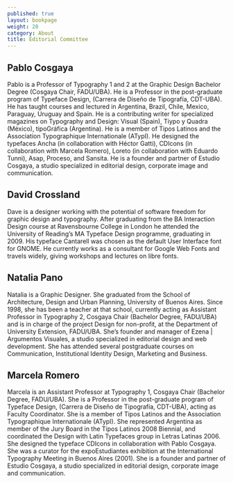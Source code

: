 ```yaml
---
published: true
layout: bookpage
weight: 20
category: About
title: Editorial Committee
---
```


Pablo Cosgaya
---------------

Pablo is a Professor of Typography 1 and 2 at the Graphic Design Bachelor Degree (Cosgaya Chair, FADU/UBA). He is a Professor in the post-graduate program of Typeface Design, (Carrera de Diseño de Tipografía, CDT-UBA). He has taught courses and lectured in Argentina, Brazil, Chile, Mexico, Paraguay, Uruguay and Spain. He is a contributing writer for specialized magazines on Typography and Design: Visual (Spain), Tiypo y Quadra (México), tipoGráfica (Argentina). He is a member of Tipos Latinos and the Association Typographique Internationale (ATypI). He designed the typefaces Ancha (in collaboration with Héctor Gatti), CDIcons (in collaboration with Marcela Romero), Loreto (in collaboration with Eduardo Tunni), Asap, Proceso, and Sansita. He is a founder and partner of Estudio Cosgaya, a studio specialized in editorial design, corporate image and communication.

David Crossland
------------------

Dave is a designer working with the potential of software freedom for graphic design and typography. After graduating from the BA Interaction Design course at Ravensbourne College in London he attended the University of Reading’s MA Typeface Design programme, graduating in 2009. His typeface Cantarell was chosen as the default User Interface font for GNOME. He currently works as a consultant for Google Web Fonts and travels widely, giving workshops and lectures on libre fonts.

Natalia Pano
---------------

Natalia is a Graphic Designer. She graduated from the School of Architecture, Design and Urban Planning, University of Buenos Aires. Since 1998, she has been a teacher at that school, currently acting as Assistant Professor in Typography 2, Cosgaya Chair (Bachelor Degree, FADU/UBA) and is in charge of the project Design for non-profit, at the Department of University Extension, FADU/UBA. She’s founder and manager of Ezena | Argumentos Visuales, a studio specialized in editorial design and web development. She has attended several postgraduate courses on Communication, Institutional Identity Design, Marketing and Business.

Marcela Romero
---------------

Marcela is an Assistant Professor at Typography 1, Cosgaya Chair (Bachelor Degree, FADU/UBA). She is a Professor in the post-graduate program of Typeface Design, (Carrera de Diseño de Tipografía, CDT-UBA), acting as Faculty Coordinator. She is a member of Tipos Latinos and the Association Typographique Internationale (ATypI). She represented Argentina as member of the Jury Board in the Tipos Latinos 2008 Biennial, and coordinated the Design with Latin Typefaces group in Letras Latinas 2006. She designed the typeface CDIcons in collaboration with Pablo Cosgaya. She was a curator for the expoEstudiantes exhibition at the International Typography Meeting in Buenos Aires (2001). She is a founder and partner of Estudio Cosgaya, a studio specialized in editorial design, corporate image and communication.
